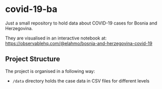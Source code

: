 # covid-19-ba

Just a small repository to hold data about COVID-19 cases for Bosnia and Herzegovina.

They are visualised in an interactive notebook at: https://observablehq.com/@elahmo/bosnia-and-herzegovina-covid-19


## Project Structure

The project is organised in a following way:

- `/data` directory holds the case data in CSV files for different levels

